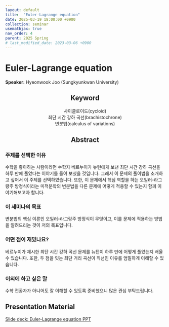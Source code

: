 ```yaml
---
layout: default
title:  "Euler-Lagrange equation"
date: 2025-03-19 18:00:00 +0900
collection: seminar
usemathjax: true
nav_order: 4
parent: 2025 Spring
# last_modified_date: 2023-03-06 +0900
---
```

# Euler-Lagrange equation

**Speaker:** Hyeonwook Joo (Sungkyunkwan University) <br>
   
## <center> Keyword </center>
<center>사이클로이드(cycloid)</center>
<center>최단 시간 강하 곡선(brachistochrone)</center>
<center>변분법(calculus of variations)</center>
   
## <center> Abstract </center>

### 주제를 선택한 이유
수학을 좋아하는 사람이라면 수학자 베르누이가 뉴턴에게 보낸 최단 시간 강하 곡선을 하루 만에 풀었다는 이야기를 들어 보셨을 것입니다. 그래서 이 문제의 풀이법을 소개하고 싶어서 이 주제를 선택하였습니다. 또한, 이 문제에서 핵심 역할을 하는 오일러-라그랑주 방정식이라는 미적분학의 변분법을 다른 문제에 어떻게 적용할 수 있는지 함께 이야기해보고자 합니다.

### 이 세미나의 목표
변분법의 핵심 이론인 오일러-라그랑주 방정식이 무엇이고, 이를 문제에 적용하는 방법을 알려드리는 것이 저의 목표입니다.

### 어떤 점이 재밌나요?
베르누이가 제시한 최단 시간 강하 곡선 문제를 뉴턴이 하루 만에 어떻게 풀었는지 배울 수 있습니다. 또한, 두 점을 잇는 최단 거리 곡선이 직선인 이유를 엄밀하게 이해할 수 있습니다.

### 이외에 하고 싶은 말
수학 전공자가 아니어도 잘 이해할 수 있도록 준비했으니 많은 관심 부탁드립니다.

<!--## Video Link

[![Video Label](pictures/3_series.jpg)](https://www.youtube.com/watch?v=A7bbyU1Br3I)-->

## Presentation Material
<a target='_blank' href='download/EulerLagrange.pdf'>Slide deck: Euler-Lagrange equation PPT</a>